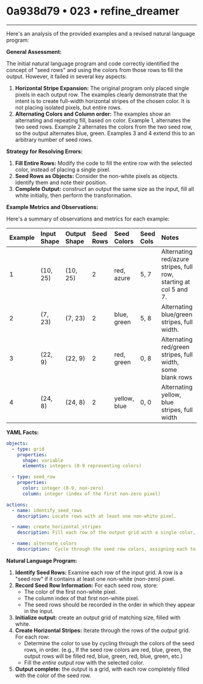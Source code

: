 # 0a938d79 • 023 • refine_dreamer

---
Here's an analysis of the provided examples and a revised natural language program:

**General Assessment:**

The initial natural language program and code correctly identified the concept of "seed rows" and using the colors from those rows to fill the output. However, it failed in several key aspects:

1.  **Horizontal Stripe Expansion:** The original program only placed single pixels in each output row. The examples clearly demonstrate that the intent is to create full-width horizontal stripes of the chosen color.  It is not placing isolated pixels, but entire rows.
2.  **Alternating Colors and Column order:** The examples show an alternating and repeating fill, based on color. Example 1, alternates the two seed rows. Example 2 alternates the colors from the two seed row, so the output alternates blue, green. Examples 3 and 4 extend this to an arbitrary number of seed rows.

**Strategy for Resolving Errors:**

1.  **Fill Entire Rows:** Modify the code to fill the entire row with the selected color, instead of placing a single pixel.
2. **Seed Rows as Objects:** Consider the non-white pixels as objects. Identify them and note their position.
3. **Complete Output:** construct an output the same size as the input, fill all white initially, then perform the transformation.

**Example Metrics and Observations:**

Here's a summary of observations and metrics for each example:

| Example | Input Shape | Output Shape | Seed Rows | Seed Colors | Seed Cols | Notes                                                            |
| :------ | :---------- | :----------- | :-------- | :---------- | :-------- | :--------------------------------------------------------------- |
| 1       | (10, 25)    | (10, 25)     | 2         | red, azure   | 5, 7      | Alternating red/azure stripes, full row, starting at col 5 and 7. |
| 2       | (7, 23)     | (7, 23)      | 2         | blue, green  | 5, 8      | Alternating blue/green stripes, full width.                   |
| 3       | (22, 9)     | (22, 9)      | 2        | red, green       | 0, 8        |    Alternating red/green stripes, full width, some blank rows                                                      |
| 4       | (24, 8)     | (24, 8)       | 2       | yellow, blue           | 0, 0         |     Alternating yellow, blue stripes, full width                                                     |

**YAML Facts:**

```yaml
objects:
  - type: grid
    properties:
      shape: variable
      elements: integers (0-9 representing colors)

  - type: seed_row
    properties:
      color: integer (0-9, non-zero)
      column: integer (index of the first non-zero pixel)

actions:
  - name: identify_seed_rows
    description: Locate rows with at least one non-white pixel.

  - name: create_horizontal_stripes
    description: Fill each row of the output grid with a single color, creating full-width stripes.

  - name: alternate_colors
    description:  Cycle through the seed row colors, assigning each to a successive output row.

```

**Natural Language Program:**

1.  **Identify Seed Rows:** Examine each row of the input grid. A row is a "seed row" if it contains at least one non-white (non-zero) pixel.
2.  **Record Seed Row Information:** For each seed row, store:
    *   The color of the first non-white pixel.
    *   The column index of that first non-white pixel.
    *   The seed rows should be recorded in the order in which they appear in the input.
3. **Initialize output:** create an output grid of matching size, filled with white.
4.  **Create Horizontal Stripes:** Iterate through the rows of the *output* grid. For each row:
    *   Determine the color to use by cycling through the colors of the seed rows, in order.  (e.g., If the seed row colors are red, blue, green, the output rows will be filled red, blue, green, red, blue, green, etc.)
    *   Fill the *entire* output row with the selected color.
5. **Output complete:** the output is a grid, with each row completely filled with the color of the seed row.


